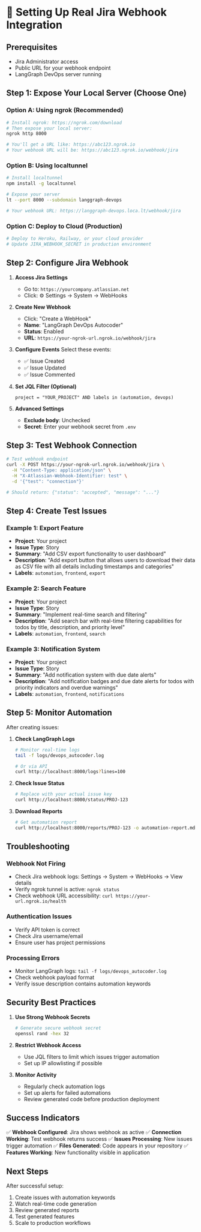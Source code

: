 # 🔗 Setting Up Real Jira Webhook Integration

## Prerequisites
- Jira Administrator access
- Public URL for your webhook endpoint
- LangGraph DevOps server running

## Step 1: Expose Your Local Server (Choose One)

### Option A: Using ngrok (Recommended)
```bash
# Install ngrok: https://ngrok.com/download
# Then expose your local server:
ngrok http 8000

# You'll get a URL like: https://abc123.ngrok.io
# Your webhook URL will be: https://abc123.ngrok.io/webhook/jira
```

### Option B: Using localtunnel
```bash
# Install localtunnel
npm install -g localtunnel

# Expose your server
lt --port 8000 --subdomain langgraph-devops

# Your webhook URL: https://langgraph-devops.loca.lt/webhook/jira
```

### Option C: Deploy to Cloud (Production)
```bash
# Deploy to Heroku, Railway, or your cloud provider
# Update JIRA_WEBHOOK_SECRET in production environment
```

## Step 2: Configure Jira Webhook

1. **Access Jira Settings**
   - Go to: `https://yourcompany.atlassian.net`
   - Click: ⚙️ Settings → System → WebHooks

2. **Create New Webhook**
   - Click: "Create a WebHook"
   - **Name**: "LangGraph DevOps Autocoder"
   - **Status**: Enabled
   - **URL**: `https://your-ngrok-url.ngrok.io/webhook/jira`

3. **Configure Events**
   Select these events:
   - ✅ Issue Created
   - ✅ Issue Updated
   - ✅ Issue Commented

4. **Set JQL Filter (Optional)**
   ```jql
   project = "YOUR_PROJECT" AND labels in (automation, devops)
   ```

5. **Advanced Settings**
   - **Exclude body**: Unchecked
   - **Secret**: Enter your webhook secret from `.env`

## Step 3: Test Webhook Connection

```bash
# Test webhook endpoint
curl -X POST https://your-ngrok-url.ngrok.io/webhook/jira \
  -H "Content-Type: application/json" \
  -H "X-Atlassian-Webhook-Identifier: test" \
  -d '{"test": "connection"}'

# Should return: {"status": "accepted", "message": "..."}
```

## Step 4: Create Test Issues

### Example 1: Export Feature
- **Project**: Your project
- **Issue Type**: Story
- **Summary**: "Add CSV export functionality to user dashboard"
- **Description**: "Add export button that allows users to download their data as CSV file with all details including timestamps and categories"
- **Labels**: `automation`, `frontend`, `export`

### Example 2: Search Feature  
- **Project**: Your project
- **Issue Type**: Story
- **Summary**: "Implement real-time search and filtering"
- **Description**: "Add search bar with real-time filtering capabilities for todos by title, description, and priority level"
- **Labels**: `automation`, `frontend`, `search`

### Example 3: Notification System
- **Project**: Your project
- **Issue Type**: Story  
- **Summary**: "Add notification system with due date alerts"
- **Description**: "Add notification badges and due date alerts for todos with priority indicators and overdue warnings"
- **Labels**: `automation`, `frontend`, `notifications`

## Step 5: Monitor Automation

After creating issues:

1. **Check LangGraph Logs**
   ```bash
   # Monitor real-time logs
   tail -f logs/devops_autocoder.log
   
   # Or via API
   curl http://localhost:8000/logs?lines=100
   ```

2. **Check Issue Status**
   ```bash
   # Replace with your actual issue key
   curl http://localhost:8000/status/PROJ-123
   ```

3. **Download Reports**
   ```bash
   # Get automation report
   curl http://localhost:8000/reports/PROJ-123 -o automation-report.md
   ```

## Troubleshooting

### Webhook Not Firing
- Check Jira webhook logs: Settings → System → WebHooks → View details
- Verify ngrok tunnel is active: `ngrok status`
- Check webhook URL accessibility: `curl https://your-url.ngrok.io/health`

### Authentication Issues
- Verify API token is correct
- Check Jira username/email
- Ensure user has project permissions

### Processing Errors
- Monitor LangGraph logs: `tail -f logs/devops_autocoder.log`
- Check webhook payload format
- Verify issue description contains automation keywords

## Security Best Practices

1. **Use Strong Webhook Secrets**
   ```bash
   # Generate secure webhook secret
   openssl rand -hex 32
   ```

2. **Restrict Webhook Access**
   - Use JQL filters to limit which issues trigger automation
   - Set up IP allowlisting if possible

3. **Monitor Activity**
   - Regularly check automation logs
   - Set up alerts for failed automations
   - Review generated code before production deployment

## Success Indicators

✅ **Webhook Configured**: Jira shows webhook as active
✅ **Connection Working**: Test webhook returns success
✅ **Issues Processing**: New issues trigger automation
✅ **Files Generated**: Code appears in your repository
✅ **Features Working**: New functionality visible in application

## Next Steps

After successful setup:
1. Create issues with automation keywords
2. Watch real-time code generation
3. Review generated reports
4. Test generated features
5. Scale to production workflows